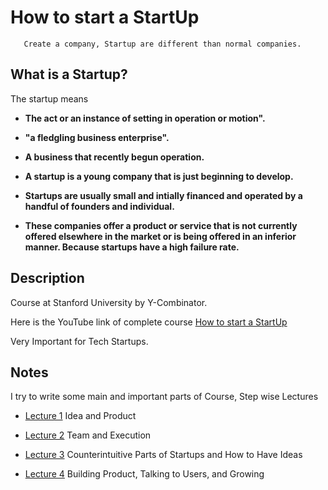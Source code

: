 # How to start a StartUp

       Create a company, Startup are different than normal companies.


## What is a Startup?

 The startup means

  - **The act or an instance of setting in operation or motion".**
  
  - **"a fledgling business enterprise".**
  
  - **A business that recently begun operation.**
  
  - **A startup is a young company that is just beginning to develop.**
  
  - **Startups are usually small and intially financed and operated by a handful of founders and individual.**
  
  - **These companies offer a product or service that is not currently offered elsewhere in the market or is being offered in an inferior manner. Because startups have a high failure rate.**
 
 
       
## Description

Course at Stanford University by Y-Combinator.

Here is the YouTube link of complete course [How to start a StartUp](https://youtu.be/CVfnkM44Urs)

Very Important for Tech Startups.


## Notes

I try to write some main and important parts of Course, Step wise Lectures 

- [Lecture 1](https://github.com/MTayyab10/How-to-start-Start-up/tree/main/Lecture%201) Idea and Product

- [Lecture 2](https://github.com/MTayyab10/How-to-start-Start-up/tree/main/Lecture%202) Team and Execution

- [Lecture 3](https://github.com/MTayyab10/How-to-Start-a-Start-up/tree/main/Lecture%203) Counterintuitive Parts of Startups and How to Have Ideas

- [Lecture 4](https://github.com/MTayyab10/How-to-Start-a-Start-up/tree/main/Lecture%204) Building Product, Talking to Users, and Growing
